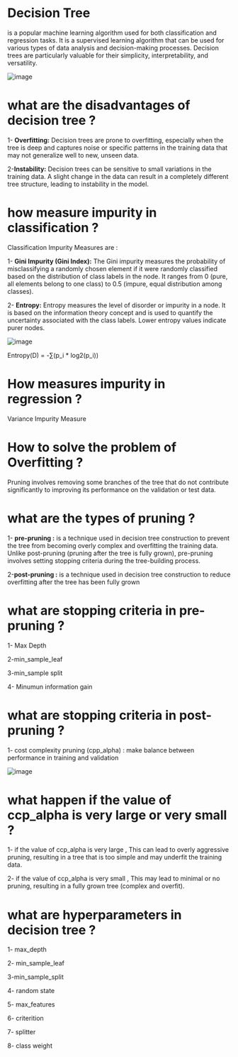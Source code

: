 # Decision Tree
is a popular machine learning algorithm used for both classification and regression tasks. It is a supervised learning algorithm that can be used for various types of data analysis and decision-making processes. Decision trees are particularly valuable for their simplicity, interpretability, and versatility.

![image](https://cdn-cashy-static-assets.lucidchart.com/lucidspark/marketing/blog/2020Q4/decision-tree/Decision-tree.png)


# what are the disadvantages of decision tree ?
1- **Overfitting:** Decision trees are prone to overfitting, especially when the tree is deep and captures noise or specific patterns in the training data that may not generalize well to new, unseen data.


2-**Instability:** Decision trees can be sensitive to small variations in the training data. A slight change in the data can result in a completely different tree structure, leading to instability in the model.


# how measure impurity in classification ?
Classification Impurity Measures are :

1- **Gini Impurity (Gini Index):** The Gini impurity measures the probability of misclassifying a randomly chosen element if it were randomly classified based on the distribution of class labels in the node. It ranges from 0 (pure, all elements belong to one class) to 0.5 (impure, equal distribution among classes).

2- **Entropy:** Entropy measures the level of disorder or impurity in a node. It is based on the information theory concept and is used to quantify the uncertainty associated with the class labels. Lower entropy values indicate purer nodes.

![image](https://aiplanet.com/blog/wp-content/uploads/2021/04/Entropy_3.png)


Entropy(D) = -∑(p_i * log2(p_i))


# How measures impurity in regression ?

Variance Impurity Measure

# How to solve the problem of Overfitting ?
Pruning involves removing some branches of the tree that do not contribute significantly to improving its performance on the validation or test data.

# what are the types of pruning ?
1- **pre-pruning :** is a technique used in decision tree construction to prevent the tree from becoming overly complex and overfitting the training data. Unlike post-pruning (pruning after the tree is fully grown), pre-pruning involves setting stopping criteria during the tree-building process.

2-**post-pruning :** is a technique used in decision tree construction to reduce overfitting after the tree has been fully grown

# what are stopping criteria in pre-pruning ?

1- Max Depth 

2-min_sample_leaf

3-min_sample split

4- Minumun information gain

# what are stopping criteria in post-pruning ?

1- cost complexity pruning (cpp_alpha) : make balance between performance in training and validation 

![image](https://cdn.analyticsvidhya.com/wp-content/uploads/2020/10/Image-7.png)

 # what happen if the value of ccp_alpha is very large or very small ?
 
1- if the value of ccp_alpha is very large , This can lead to overly aggressive pruning, resulting in a tree that is too simple and may underfit the training data.

2- if the value of ccp_alpha is very small , This may lead to minimal or no pruning, resulting in a fully grown tree (complex and overfit).


# what are hyperparameters in decision tree ?

1- max_depth 

2- min_sample_leaf

3-min_sample_split

4- random state 

5- max_features 

6- criterition

7- splitter 

8- class weight 
